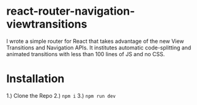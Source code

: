 # react-router-navigation-viewtransitions
I wrote a simple router for React that takes advantage of the new View Transitions and Navigation APIs. It institutes automatic code-splitting and animated transitions with less than 100 lines of JS and no CSS.

# Installation

1.) Clone the Repo
2.) `npm i`
3.) `npm run dev`
